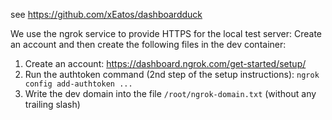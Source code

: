 see https://github.com/xEatos/dashboardduck

We use the ngrok service to provide HTTPS for the local test server:
Create an account and then create the following files in the dev container:
1. Create an account: https://dashboard.ngrok.com/get-started/setup/
2. Run the authtoken command (2nd step of the setup instructions):
   `ngrok config add-authtoken ...`
3. Write the dev domain into the file `/root/ngrok-domain.txt`
  (without any trailing slash)

